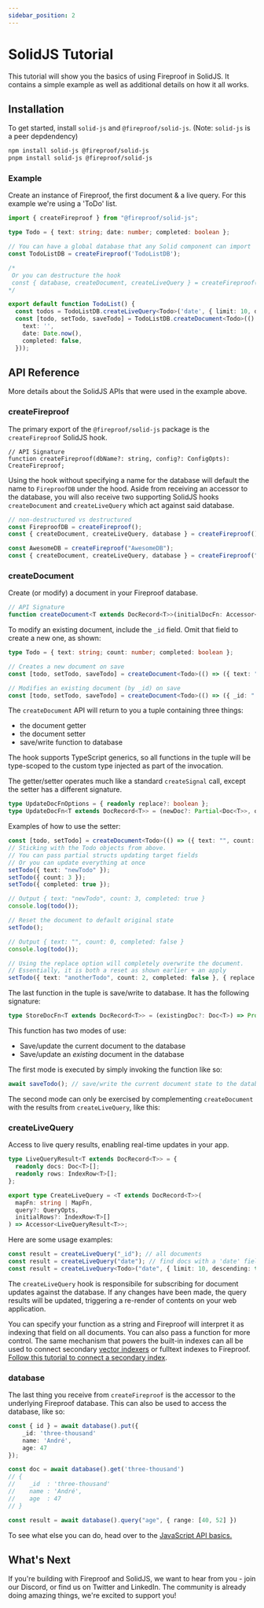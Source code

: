 ```yaml
---
sidebar_position: 2
---
```


# SolidJS Tutorial

This tutorial will show you the basics of using Fireproof in SolidJS. It contains a simple example as well as additional details on how it all works. 

## Installation

To get started, install `solid-js` and `@fireproof/solid-js`. (Note: `solid-js` is a peer depdendency)

```sh
npm install solid-js @fireproof/solid-js
pnpm install solid-js @fireproof/solid-js
```

### Example

Create an instance of Fireproof, the first document & a live query. For this example we're using a 'ToDo' list. 

```ts
import { createFireproof } from "@fireproof/solid-js";

type Todo = { text: string; date: number; completed: boolean };

// You can have a global database that any Solid component can import
const TodoListDB = createFireproof('TodoListDB');

/*
 Or you can destructure the hook
 const { database, createDocument, createLiveQuery } = createFireproof('TodoListDB');
*/

export default function TodoList() {
  const todos = TodoListDB.createLiveQuery<Todo>('date', { limit: 10, descending: true })
  const [todo, setTodo, saveTodo] = TodoListDB.createDocument<Todo>(() => ({
    text: '',
    date: Date.now(),
    completed: false,
  }));
```

## API Reference

More details about the SolidJS APIs that were used in the example above. 

### createFireproof

The primary export of the `@fireproof/solid-js` package is the `createFireproof` SolidJS hook.

```tsx
// API Signature
function createFireproof(dbName?: string, config?: ConfigOpts): CreateFireproof;
```

Using the hook without specifying a name for the database will default the name to `FireproofDB` under the hood. Aside from receiving an accessor to the database, you will also receive two supporting SolidJS hooks `createDocument` and `createLiveQuery` which act against said database.

```ts
// non-destructured vs destructured
const FireproofDB = createFireproof();
const { createDocument, createLiveQuery, database } = createFireproof();

const AwesomeDB = createFireproof("AwesomeDB");
const { createDocument, createLiveQuery, database } = createFireproof("AwesomeDB");
```

### createDocument

Create (or modify) a document in your Fireproof database.

```ts
// API Signature
function createDocument<T extends DocRecord<T>>(initialDocFn: Accessor<Doc<T>>): CreateDocumentResult<T>;
```

To modify an existing document, include the `_id` field. Omit that field to create a new one, as shown: 

```ts
type Todo = { text: string; count: number; completed: boolean };

// Creates a new document on save
const [todo, setTodo, saveTodo] = createDocument<Todo>(() => ({ text: "", count: 0, completed: false }));

// Modifies an existing document (by _id) on save
const [todo, setTodo, saveTodo] = createDocument<Todo>(() => ({ _id: "...", text: "", count: 0, completed: false }));
```

The `createDocument` API will return to you a tuple containing three things:

- the document getter
- the document setter
- save/write function to database

The hook supports TypeScript generics, so all functions in the tuple will be type-scoped to the custom type injected as part of the invocation.

The getter/setter operates much like a standard `createSignal` call, except the setter has a different signature.

```ts
type UpdateDocFnOptions = { readonly replace?: boolean };
type UpdateDocFn<T extends DocRecord<T>> = (newDoc?: Partial<Doc<T>>, options?: UpdateDocFnOptions) => void;
```

Examples of how to use the setter:

```ts
const [todo, setTodo] = createDocument<Todo>(() => ({ text: "", count: 0, completed: false }));
// Sticking with the Todo objects from above.
// You can pass partial structs updating target fields
// Or you can update everything at once
setTodo({ text: "newTodo" });
setTodo({ count: 3 });
setTodo({ completed: true });

// Output { text: "newTodo", count: 3, completed: true }
console.log(todo());

// Reset the document to default original state
setTodo();

// Output { text: "", count: 0, completed: false }
console.log(todo());

// Using the replace option will completely overwrite the document.
// Essentially, it is both a reset as shown earlier + an apply
setTodo({ text: "anotherTodo", count: 2, completed: false }, { replace: true });
```

The last function in the tuple is save/write to database. It has the following signature:

```ts
type StoreDocFn<T extends DocRecord<T>> = (existingDoc?: Doc<T>) => Promise<DbResponse>;
```

This function has two modes of use:

- Save/update the current document to the database
- Save/update an _existing_ document in the database

The first mode is executed by simply invoking the function like so:

```ts
await saveTodo(); // save/write the current document state to the database
```

The second mode can only be exercised by complementing `createDocument` with the results from `createLiveQuery`, like this: 

### createLiveQuery

Access to live query results, enabling real-time updates in your app.

```ts
type LiveQueryResult<T extends DocRecord<T>> = {
  readonly docs: Doc<T>[];
  readonly rows: IndexRow<T>[];
};

export type CreateLiveQuery = <T extends DocRecord<T>>(
  mapFn: string | MapFn,
  query?: QueryOpts,
  initialRows?: IndexRow<T>[]
) => Accessor<LiveQueryResult<T>>;
```

Here are some usage examples:

```ts
const result = createLiveQuery("_id"); // all documents
const result = createLiveQuery("date"); // find docs with a 'date' field
const result = createLiveQuery<Todo>("date", { limit: 10, descending: true }); // key + options + generics
```

The `createLiveQuery` hook is responsibile for subscribing for document updates against the database. If any changes have been made, the query results will be updated, triggering a re-render of contents on your web application.

You can specify your function as a string and Fireproof will interpret it as indexing that field on all documents. You can also pass a function for more control. The same mechanism that powers the built-in indexes can all be used to connect secondary [vector indexers](https://github.com/tantaraio/voy) or fulltext indexes to Fireproof. [Follow this tutorial to connect a secondary index](https://fireproof.storage/documentation/external-indexers/).

### database

The last thing you receive from `createFireproof` is the accessor to the underlying Fireproof database. This can also be used to access the database, like so: 

```ts
const { id } = await database().put({
    _id: 'three-thousand'
    name: 'André',
    age: 47
});

const doc = await database().get('three-thousand')
// {
//    _id  : 'three-thousand'
//    name : 'André',
//    age  : 47
// }

const result = await database().query("age", { range: [40, 52] })
```

To see what else you can do, head over to the [JavaScript API basics.](https://use-fireproof.com/docs/database-api/basics)

## What's Next

If you're building with Fireproof and SolidJS, we want to hear from you - join our Discord, or find us on Twitter and LinkedIn. The community is already doing amazing things, we're excited to support you!

